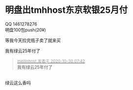 # 明盘出tmhhost东京软银25月付


QQ 1461278276<br />
明盘100包push(20¥)

等我今天捡完瓶子卖了就来买<img src="static/image/smiley/default/cry.gif" smilieid="4" border="0" alt="" />

我有绿云25年付了 

<div class="quote"><blockquote><font size="2"><a href="https://www.hostloc.com/forum.php?mod=redirect&amp;goto=findpost&amp;pid=9373258&amp;ptid=760084" target="_blank"><font color="#999999">meilinhost 发表于 2020-10-30 07:42</font></a></font><br />
我有绿云25年付了</blockquote></div><br />
绿云这么香吗

